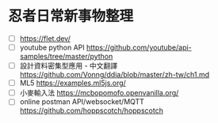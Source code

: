 # 忍者日常新事物整理

- [ ] https://flet.dev/
- [ ] youtube python API https://github.com/youtube/api-samples/tree/master/python
- [ ] 設計資料密集型應用 - 中文翻譯 https://github.com/Vonng/ddia/blob/master/zh-tw/ch1.md
- [ ] ML5 https://examples.ml5js.org/
- [ ] 小麥輸入法 https://mcbopomofo.openvanilla.org/
-[ ] online postman API/websocket/MQTT <a href="https://github.com/hoppscotch/hoppscotch">https://github.com/hoppscotch/hoppscotch
